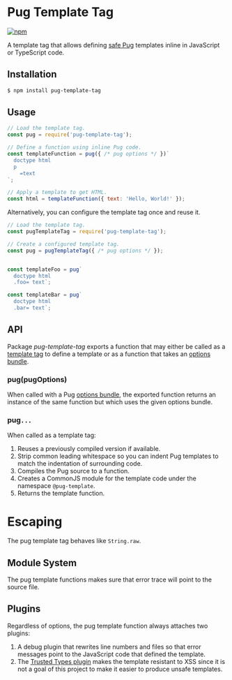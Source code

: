 # Pug Template Tag

[![npm](https://img.shields.io/npm/v/pug-template-tag.svg)](https://www.npmjs.com/package/pug-template-tag)

A template tag that allows defining [safe Pug][] templates inline in
JavaScript or TypeScript code.

## Installation

```bash
$ npm install pug-template-tag
```

## Usage

```js
// Load the template tag.
const pug = require('pug-template-tag');

// Define a function using inline Pug code.
const templateFunction = pug({ /* pug options */ })`
  doctype html
  p
    =text
`;

// Apply a template to get HTML.
const html = templateFunction({ text: 'Hello, World!' });
```

Alternatively, you can configure the template tag once and reuse it.

```js
// Load the template tag.
const pugTemplateTag = require('pug-template-tag');

// Create a configured template tag.
const pug = pugTemplateTag({ /* pug options */ });


const templateFoo = pug`
  doctype html
  .foo= text`;

const templateBar = pug`
  doctype html
  .bar= text`;
```

## API

Package *pug-template-tag* exports a function that may either be called as
a [template tag][] to define a template or as a function that takes an
[options bundle][].

### pug(pugOptions)

When called with a Pug [options bundle][], the exported function returns
an instance of the same function but which uses the given options bundle.

### pug`...`

When called as a template tag:

1.  Reuses a previously compiled version if available.
2.  Strip common leading whitespace so you can indent Pug templates to
    match the indentation of surrounding code.
3.  Compiles the Pug source to a function.
4.  Creates a CommonJS module for the template code under the namespace
    `@pug-template`.
5.  Returns the template function.


# Escaping

The pug template tag behaves like `String.raw`.

<!--
TODO: implement this scheme.

in all situations except one.

Pug syntax allows for template strings.

[Multiline Attributes](https://pugjs.org/language/attributes.html#multiline-attributes)

> If your JavaScript runtime supports ES2015 template strings
> (including Node.js/io.js 1.0.0 and later), you can use that syntax
> for attributes. This is really useful for attributes with really
> long values:

> ```js
> input(data-json=`
>   {
>     "very-long": "piece of ",
>     "data": true
>   }
> `)
> ```

To embed these in a <code>pug\`...\`</code>, just escape the back-tick

> ```js
> const templateFunction = pug`
>   input(data-json=\`
>     {
>       "very-long": "piece of ",
>       "data": true
>     }
>   \`)
> `;
> ```

The pug template tag unescapes any back-tick that does not follow an
odd-length run of \\'s.  It will also unescape <code>\$</code> inside
backticks.  The pug template tag does not unescape any other
characters so `\n` will reach the Pug compiler unchanged.

-->

## Module System

The pug template functions makes sure that error trace will point to
the source file.


## Plugins

Regardless of options, the pug template function always attaches two plugins:

1.  A debug plugin that rewrites line numbers and files so that error messages
    point to the JavaScript code that defined the template.
2.  The [Trusted Types plugin][safe Pug]
    makes the template resistant to XSS since it is not a goal of this project
    to make it easier to produce unsafe templates.


[safe Pug]: https://npmjs.com/package/pug-plugin-trusted-types
[options bundle]: https://pugjs.org/api/reference.html#options
[template tag]: https://developer.mozilla.org/en-US/docs/Web/JavaScript/Reference/Template_literals#Tagged_templates

